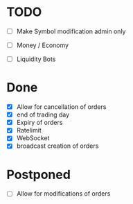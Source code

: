 # TODO
- [ ] Make Symbol modification admin only
- [ ] Money / Economy
- [ ] Liquidity Bots


# Done
- [x] Allow for cancellation of orders
- [x] end of trading day
- [x] Expiry of orders
- [x] Ratelimit
- [x] WebSocket
- [x] broadcast creation of orders

# Postponed
- [ ] Allow for modifications of orders
